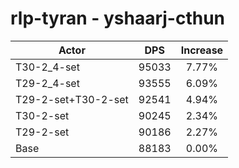 # rlp-tyran - yshaarj-cthun
| Actor | DPS | Increase |
|---|:---:|:---:|
|T30-2_4-set|95033|7.77%|
|T29-2_4-set|93555|6.09%|
|T29-2-set+T30-2-set|92541|4.94%|
|T30-2-set|90245|2.34%|
|T29-2-set|90186|2.27%|
|Base|88183|0.00%|
